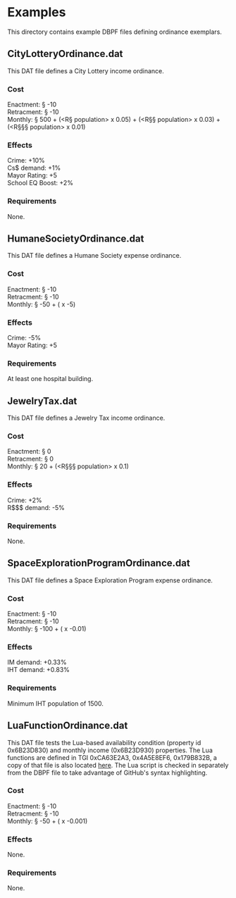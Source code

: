 # Examples

This directory contains example DBPF files defining ordinance exemplars.

## CityLotteryOrdinance.dat

This DAT file defines a City Lottery income ordinance.

### Cost

Enactment: § -10    
Retracment: § -10    
Monthly: § 500 + (<R§ population> x 0.05) + (<R§§ population> x 0.03) + (<R§§§ population> x 0.01)

### Effects

Crime: +10%    
Cs$ demand: +1%    
Mayor Rating: +5    
School EQ Boost: +2%

### Requirements

None.

## HumaneSocietyOrdinance.dat

This DAT file defines a Humane Society expense ordinance.

### Cost

Enactment: § -10    
Retracment: § -10    
Monthly: § -50 + (<hospital count> x -5)

### Effects

Crime: -5%    
Mayor Rating: +5

### Requirements

At least one hospital building.

## JewelryTax.dat

This DAT file defines a Jewelry Tax income ordinance.

### Cost

Enactment: § 0    
Retracment: § 0    
Monthly: § 20 + (<R§§§ population> x 0.1)

### Effects

Crime: +2%    
R$$$ demand: -5%

### Requirements

None.

## SpaceExplorationProgramOrdinance.dat

This DAT file defines a Space Exploration Program expense ordinance.

### Cost

Enactment: § -10    
Retracment: § -10    
Monthly: § -100 + (<IHT population> x -0.01)

### Effects

IM demand: +0.33%    
IHT demand: +0.83%

### Requirements

Minimum IHT population of 1500.

## LuaFunctionOrdinance.dat

This DAT file tests the Lua-based availability condition (property id 0x6B23D830) and monthly income (0x6B23D930) properties.
The Lua functions are defined in TGI 0xCA63E2A3, 0x4A5E8EF6, 0x179B832B, a copy of that file is also located [here](lua_functions.lua).
The Lua script is checked in separately from the DBPF file to take advantage of GitHub's syntax highlighting.

### Cost

Enactment: § -10    
Retracment: § -10    
Monthly: § -50 + (<RCI population> x -0.001)

### Effects

None.

### Requirements

None.

